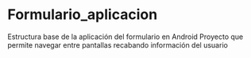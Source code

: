 # Formulario_aplicacion
Estructura base de la aplicación del formulario en Android
Proyecto que permite navegar entre pantallas recabando información 
del usuario
